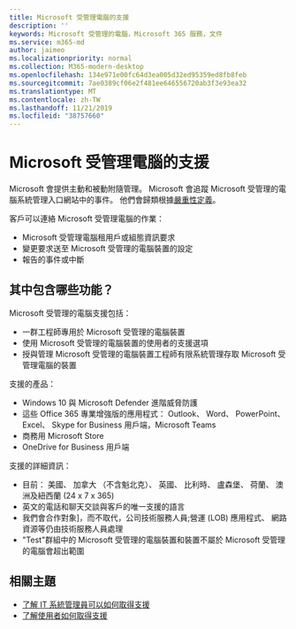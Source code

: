 ```yaml
---
title: Microsoft 受管理電腦的支援
description: ''
keywords: Microsoft 受管理的電腦，Microsoft 365 服務，文件
ms.service: m365-md
author: jaimeo
ms.localizationpriority: normal
ms.collection: M365-modern-desktop
ms.openlocfilehash: 134e971e00fc64d3ea005d32ed95359ed8fb8feb
ms.sourcegitcommit: 7ae0389cf06e2f481ee646556720ab3f3e93ea32
ms.translationtype: MT
ms.contentlocale: zh-TW
ms.lasthandoff: 11/21/2019
ms.locfileid: "38757660"
---
```

# <a name="support-for-microsoft-managed-desktop"></a>Microsoft 受管理電腦的支援

Microsoft 會提供主動和被動附隨管理。 Microsoft 會追蹤 Microsoft 受管理的電腦系統管理入口網站中的事件。 他們會歸類根據[嚴重性定義](../working-with-managed-desktop/admin-support.md#sev)。

客戶可以連絡 Microsoft 受管理電腦的作業：
- Microsoft 受管理電腦租用戶或組態資訊要求
- 變更要求送至 Microsoft 受管理的電腦裝置的設定
- 報告的事件或中斷

## <a name="whats-included"></a>其中包含哪些功能？

Microsoft 受管理的電腦支援包括：

- 一群工程師專用於 Microsoft 受管理的電腦裝置
- 使用 Microsoft 受管理的電腦裝置的使用者的支援選項
- 授與管理 Microsoft 受管理的電腦裝置工程師有限系統管理存取 Microsoft 受管理電腦的裝置 

支援的產品：

- Windows 10 與 Microsoft Defender 進階威脅防護 
- 這些 Office 365 專業增強版的應用程式： Outlook、 Word、 PowerPoint、 Excel、 Skype for Business 用戶端，Microsoft Teams 
- 商務用 Microsoft Store 
- OneDrive for Business 用戶端 

支援的詳細資訊：

- 目前： 美國、 加拿大 （不含魁北克）、 英國、 比利時、 盧森堡、 荷蘭、 澳洲及紐西蘭 (24 x 7 x 365) 
- 英文的電話和聊天交談與客戶的唯一支援的語言 
- 我們會合作對象]，而不取代，公司技術服務人員;營運 (LOB) 應用程式、 網路資源等仍由技術服務人員處理 
- "Test"群組中的 Microsoft 受管理的電腦裝置和裝置不屬於 Microsoft 受管理的電腦會超出範圍 


## <a name="related-topics"></a>相關主題

- [了解 IT 系統管理員可以如何取得支援](../working-with-managed-desktop/admin-support.md)
- [了解使用者如何取得支援](../working-with-managed-desktop/end-user-support.md)
